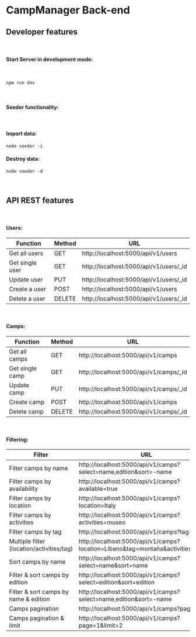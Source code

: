 # CampManager Back-end

## Developer features

<br>

#### **Start Server in development mode:**

<br>

```ssh
npm run dev
```

<br>

#### **Seeder functionality:**

<br>

#### Import data:

```ssh
node seeder -i
```

#### Destroy data:

```ssh
node seeder -d
```

<br>

## API REST features

<br>

#### **Users:**

| Function        | Method | URL                                     |
| --------------- | ------ | --------------------------------------- |
| Get all users   | GET    | http://localhost:5000/api/v1/users      |
| Get single user | GET    | http://localhost:5000/api/v1/users/\_id |
| Update user     | PUT    | http://localhost:5000/api/v1/users/\_id |
| Create a user   | POST   | http://localhost:5000/api/v1/users      |
| Delete a user   | DELETE | http://localhost:5000/api/v1/users/\_id |

<br>

#### **Camps:**

| Function        | Method | URL                                     |
| --------------- | ------ | --------------------------------------- |
| Get all camps   | GET    | http://localhost:5000/api/v1/camps      |
| Get single camp | GET    | http://localhost:5000/api/v1/camps/\_id |
| Update camp     | PUT    | http://localhost:5000/api/v1/camps/\_id |
| Create camp     | POST   | http://localhost:5000/api/v1/camps      |
| Delete camp     | DELETE | http://localhost:5000/api/v1/camps/\_id |

<br>

#### **Filtering:**

| Filter                                        | URL                                                                                 |
| ----------------------------------------------| ------------------------------------------------------------------------------------|
| Filter camps by name                          | http://localhost:5000/api/v1/camps?select=name,edition&sort=-name                   |
| Filter camps by availability                  | http://localhost:5000/api/v1/camps?available=true                                   |
| Filter camps by location                      | http://localhost:5000/api/v1/camps?location=Italy                                   |
| Filter camps by activities                    | http://localhost:5000/api/v1/camps?activities=museo                                 |
| Filter camps by tag                           | http://localhost:5000/api/v1/camps?tag=playa                                        |
| Multiple filter (location/activities/tag)     | http://localhost:5000/api/v1/camps?location=Libano&tag=montaña&activities=lectura   |
| Sort camps by name                            | http://localhost:5000/api/v1/camps?select=name&sort=name                            |
| Filter & sort camps by edition                | http://localhost:5000/api/v1/camps?select=edition&sort=edition                      |
| Filter & sort camps by name & edition         | http://localhost:5000/api/v1/camps?select=name,edition&sort=-name                   |
| Camps pagination                              | http://localhost:5000/api/v1/camps?page=2                                           |
| Camps pagination & limit                      | http://localhost:5000/api/v1/camps?page=1&limit=2                                   |